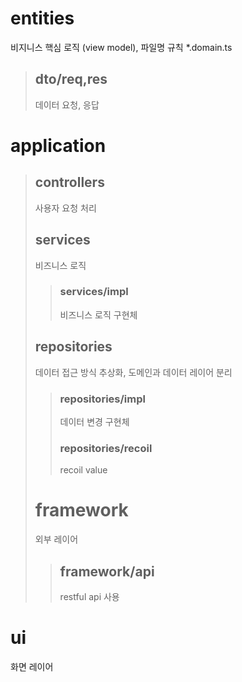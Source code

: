 # entities

비지니스 핵심 로직 (view model), 파일명 규칙 \*.domain.ts

> ## dto/req,res
>
> 데이터 요청, 응답

# application

> ## controllers
>
> 사용자 요청 처리
>
> ## services
>
> 비즈니스 로직
>
> > ### services/impl
> >
> > 비즈니스 로직 구현체
>
> ## repositories
>
> 데이터 접근 방식 추상화, 도메인과 데이터 레이어 분리
>
> > ### repositories/impl
> >
> > 데이터 변경 구현체
> >
> > ### repositories/recoil
> >
> > recoil value
>
> # framework
>
> 외부 레이어
>
> > ## framework/api
> >
> > restful api 사용

# ui

화면 레이어
